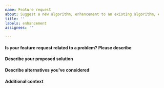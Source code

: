 ```yaml
---
name: Feature request
about: Suggest a new algorithm, enhancement to an existing algorithm, etc.
title: ''
labels: enhancement
assignees: ''

---
```


<!--
If you want to propose a new algorithm, please refer first to the scikit-learn
inclusion criterion:
https://scikit-learn.org/stable/faq.html#what-are-the-inclusion-criteria-for-new-algorithms
-->

#### Is your feature request related to a problem? Please describe

#### Describe your proposed solution

#### Describe alternatives you've considered

#### Additional context
